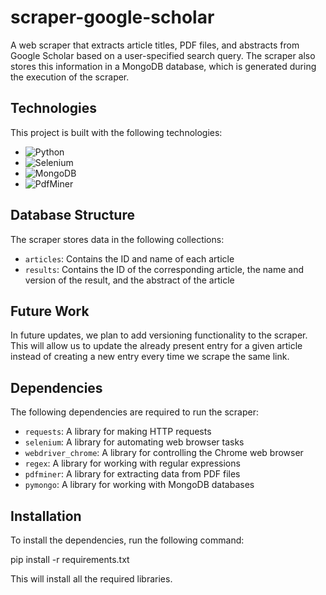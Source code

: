 # scraper-google-scholar

A web scraper that extracts article titles, PDF files, and abstracts from Google Scholar based on a user-specified search query. The scraper also stores this information in a MongoDB database, which is generated during the execution of the scraper.

## Technologies

This project is built with the following technologies:

- ![Python](https://img.shields.io/badge/-Python-black?style=flat&logo=python)
- ![Selenium](https://img.shields.io/badge/-Selenium-brightgreen?style=flat&logo=selenium)
- ![MongoDB](https://img.shields.io/badge/-MongoDB-blue?style=flat&logo=mongodb)
- ![PdfMiner](https://img.shields.io/badge/-PdfMiner-orange?style=flat&logo=pdfminer)


## Database Structure

The scraper stores data in the following collections:

- `articles`: Contains the ID and name of each article
- `results`: Contains the ID of the corresponding article, the name and version of the result, and the abstract of the article

## Future Work

In future updates, we plan to add versioning functionality to the scraper. This will allow us to update the already present entry for a given article instead of creating a new entry every time we scrape the same link.

## Dependencies

The following dependencies are required to run the scraper:

- `requests`: A library for making HTTP requests
- `selenium`: A library for automating web browser tasks
- `webdriver_chrome`: A library for controlling the Chrome web browser
- `regex`: A library for working with regular expressions
- `pdfminer`: A library for extracting data from PDF files
- `pymongo`: A library for working with MongoDB databases

## Installation

To install the dependencies, run the following command:

pip install -r requirements.txt

This will install all the required libraries.
